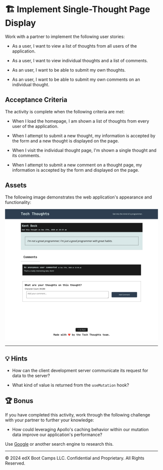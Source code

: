 # 🏗️ Implement Single-Thought Page Display

Work with a partner to implement the following user stories:

* As a user, I want to view a list of thoughts from all users of the application.

* As a user, I want to view individual thoughts and a list of comments.

* As an user, I want to be able to submit my own thoughts.

* As an user, I want to be able to submit my own comments on an individual thought.

## Acceptance Criteria

The activity is complete when the following criteria are met:

* When I load the homepage, I am shown a list of thoughts from every user of the application.

* When I attempt to submit a new thought, my information is accepted by the form and a new thought is displayed on the page.

* When I visit the individual thought page, I'm shown a single thought and its comments.

* When I attempt to submit a new comment on a thought page, my information is accepted by the form and displayed on the page.

## Assets

The following image demonstrates the web application's appearance and functionality:

![The single thought's page displays the thought's information, its list of comments, and a form to add a new comment.](./Images/01-screenshot.png)

---

## 💡 Hints

* How can the client development server communicate its request for data to the server?

* What kind of value is returned from the `useMutation` hook?

## 🏆 Bonus

If you have completed this activity, work through the following challenge with your partner to further your knowledge:

* How could leveraging Apollo's caching behavior within our mutation data improve our application's performance?

Use [Google](https://www.google.com) or another search engine to research this.

---

© 2024 edX Boot Camps LLC. Confidential and Proprietary. All Rights Reserved.
